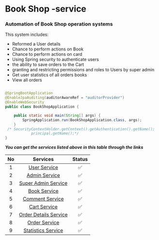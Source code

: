 # Book Shop -service

### Automation of Book Shop  operation systems

This system includes:

* Reformed a User details
* Chance to perform actions on Book
* Chance to perform actions on card
* Using Spring security to authenticate users
* the ability to save orders to the Cart
* granting and restricting permissions and roles to Users by super admin
* Get user statistics of all orders books
* View all orders

```java

@SpringBootApplication
@EnableJpaAuditing(auditorAwareRef = "auditorProvider")
@EnableWebSecurity
public class BookShopApplication {

    public static void main(String[] args) {
        SpringApplication.run(BookShopApplication.class, args);
    }
 /* SecurityContextHolder.getContext().getAuthentication().getName();
            principal.getName();*/
}
```

***You can get the services listed above in this table through the links***

| No |                                                                               Services                                                                               | Status |
|:--:|:--------------------------------------------------------------------------------------------------------------------------------------------------------------------:|:------:|
| 1  |                     [User Service](https://github.com/KuronboevAsadbek/Book-Shop/tree/main/src/main/java/uz/bookshop/controller/user_controller)                     |   ✅    |
| 2  |                    [Admin Service](https://github.com/KuronboevAsadbek/Book-Shop/tree/main/src/main/java/uz/bookshop/controller/admin_controller)                    |   ✅    |
| 3  |              [Super Admin Service](https://github.com/KuronboevAsadbek/Book-Shop/tree/main/src/main/java/uz/bookshop/controller/super_admin_controller)              |   ✅    |
| 4  |         [Book Service](https://github.com/KuronboevAsadbek/Book-Shop/blob/main/src/main/java/uz/bookshop/controller/service_controller/BookController.java)          |   ✅    |
| 5  |      [Comment Service](https://github.com/KuronboevAsadbek/Book-Shop/blob/main/src/main/java/uz/bookshop/controller/service_controller/CommentController.java)       |   ✅    |
| 6  |         [Cart Service ](https://github.com/KuronboevAsadbek/Book-Shop/blob/main/src/main/java/uz/bookshop/controller/service_controller/CartController.java)         |   ✅    |
| 7  | [Order Details Service](https://github.com/KuronboevAsadbek/Book-Shop/blob/main/src/main/java/uz/bookshop/controller/service_controller/OrderDetailsController.java) |   ✅    |
| 8  |        [Order Service](https://github.com/KuronboevAsadbek/Book-Shop/blob/main/src/main/java/uz/bookshop/controller/service_controller/OrderController.java)         |   ✅    |
| 9  |   [Statistics Service](https://github.com/KuronboevAsadbek/Book-Shop/blob/main/src/main/java/uz/bookshop/controller/service_controller/StatisticsController.java)    |   ✅    |
